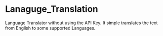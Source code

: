 # Lanaguge_Translation
Language Translator without using the API Key. It simple translates the text from English to some supported Languages.
